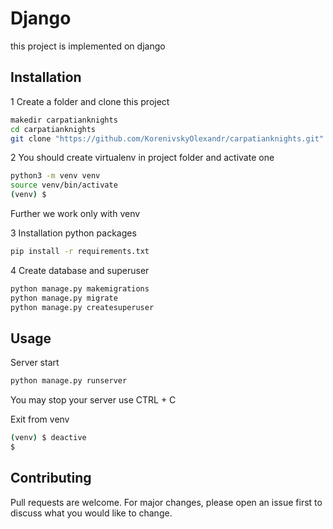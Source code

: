 # Django

this project is implemented on django

## Installation
1 Сreate a folder and clone this project

```bash
makedir carpatianknights
cd carpatianknights
git clone "https://github.com/KorenivskyOlexandr/carpatianknights.git"
```
2 You should create virtualenv in project folder and activate one

```bash
python3 -m venv venv
source venv/bin/activate
(venv) $
```
Further we work only with venv

3 Installation python packages

```bash
pip install -r requirements.txt
```

4 Create database and superuser

```bash
python manage.py makemigrations
python manage.py migrate
python manage.py createsuperuser
```

## Usage

Server start

```bash
python manage.py runserver
```

You may stop your server use CTRL + C

Exit from venv
```bash
(venv) $ deactive
$
```

## Contributing
Pull requests are welcome. For major changes, please open an issue first to discuss what you would like to change.
